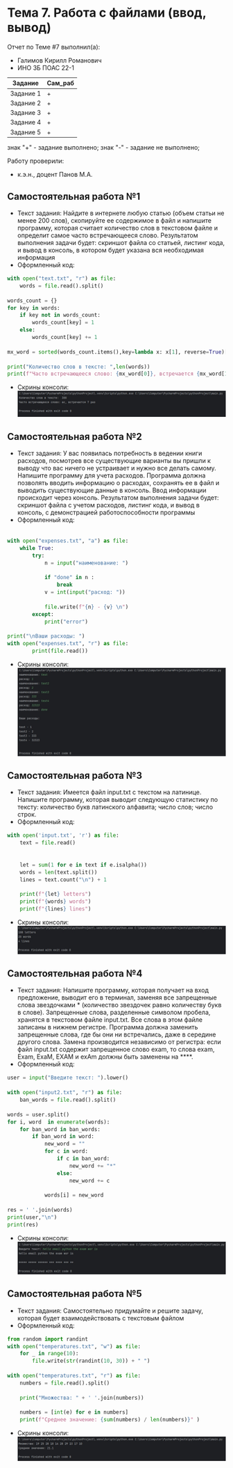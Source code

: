 # Тема 7. Работа с файлами (ввод, вывод)
Отчет по Теме #7 выполнил(а):
- Галимов Кирилл Романович
- ИНО ЗБ ПОАС 22-1

| Задание | Сам_раб |
| ------ | ------ | 
| Задание 1 | + |
| Задание 2 | + |
| Задание 3 | + |
| Задание 4 | + |
| Задание 5 | + |


знак "+" - задание выполнено; знак "-" - задание не выполнено;

Работу проверили:
- к.э.н., доцент Панов М.А.

## Самостоятельная работа №1
- Текст задания: Найдите в интернете любую статью (объем статьи не менее 200 слов), скопируйте ее содержимое в файл и напишите программу, которая считает количество слов в текстовом файле и определит самое часто встречающееся слово. Результатом выполнения задачи будет: скриншот файла со статьей, листинг кода, и вывод в консоль, в котором будет указана вся необходимая информация
- Оформленный код: 
```python
with open("text.txt", "r") as file:
    words = file.read().split()

words_count = {}
for key in words:
    if key not in words_count:
        words_count[key] = 1
    else:
        words_count[key] += 1

mx_word = sorted(words_count.items(),key=lambda x: x[1], reverse=True)[0]

print("Количество слов в тексте: ",len(words))
print(f"Часто встречающееся слово: {mx_word[0]}, встречается {mx_word[1]} раз")
```
- Скрины консоли:<br> ![Меню](https://github.com/Nya-aaa/PI_Labs/blob/Tema7/pic/1.jpg)


## Самостоятельная работа №2
- Текст задания: У вас появилась потребность в ведении книги расходов, посмотрев все существующие варианты вы пришли к выводу что вас ничего не устраивает и нужно все делать самому. Напишите программу для учета расходов. Программа должна позволять вводить информацию о расходах, сохранять ее в файл и выводить существующие данные в консоль. Ввод информации происходит через консоль. Результатом выполнения задачи будет: скриншот файла с учетом расходов, листинг кода, и вывод в консоль, с демонстрацией работоспособности программы
- Оформленный код: 
```python

with open("expenses.txt", "a") as file:
    while True:
        try:
            n = input("наименование: ")
            
            if "done" in n :
                break
            v = int(input("расход: "))

            file.write(f"{n} - {v} \n")
        except:
            print("error")

print("\nВаши расходы: ")
with open("expenses.txt", "r") as file:
        print(file.read())
```
- Скрины консоли:<br> ![Меню](https://github.com/Nya-aaa/PI_Labs/blob/Tema7/pic/2.jpg)

  
## Самостоятельная работа №3
- Текст задания: Имеется файл input.txt с текстом на латинице. Напишите программу, которая выводит следующую статистику по тексту: количество букв латинского алфавита; число слов; число строк. 
- Оформленный код: 
```python
with open('input.txt', 'r') as file:
    text = file.read()


    let = sum(1 for e in text if e.isalpha())
    words = len(text.split())
    lines = text.count("\n") + 1

    print(f"{let} letters")
    print(f"{words} words")
    print(f"{lines} lines")

```
- Скрины консоли:<br> ![Меню](https://github.com/Nya-aaa/PI_Labs/blob/Tema7/pic/3.jpg)


## Самостоятельная работа №4
- Текст задания: Напишите программу, которая получает на вход предложение, выводит его в терминал, заменяя все запрещенные слова звездочками * (количество звездочек равно количеству букв в слове). Запрещенные слова, разделенные символом пробела, хранятся в текстовом файле input.txt. Все слова в этом файле записаны в нижнем регистре. Программа должна заменить запрещенные слова, где бы они ни встречались, даже в середине другого слова. Замена производится независимо от регистра: если файл input.txt содержит запрещенное слово exam, то слова exam, Exam, ExaM, EXAM и exAm должны быть заменены на ****. 
- Оформленный код: 
```python
user = input("Введите текст: ").lower()

with open("input2.txt", "r") as file: 
    ban_words = file.read().split()

words = user.split()
for i, word  in enumerate(words):
    for ban_word in ban_words:
        if ban_word in word:
            new_word = ""
            for c in word:
                if c in ban_word:
                    new_word += "*"
                else:
                    new_word += c

            words[i] = new_word
            
res = ' '.join(words)
print(user,"\n")
print(res)
```
- Скрины консоли:<br> ![Меню](https://github.com/Nya-aaa/PI_Labs/blob/Tema7/pic/4.jpg) 


## Самостоятельная работа №5
- Текст задания: Самостоятельно придумайте и решите задачу, которая будет взаимодействовать с текстовым файлом
- Оформленный код: 
```python
from random import randint
with open("temperatures.txt", "w") as file:
    for _ in range(10):
        file.write(str(randint(10, 30)) + " ")

with open("temperatures.txt", "r") as file:
    numbers = file.read().split()

    print("Множества: " + ' '.join(numbers))
    
    numbers = [int(e) for e in numbers]
    print(f"Среднее значение: {sum(numbers) / len(numbers)}" )

```

- Скрины консоли:<br> ![Меню](https://github.com/Nya-aaa/PI_Labs/blob/Tema7/pic/5.jpg)


